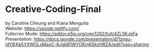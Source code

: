 # Creative-Coding-Final
by Caroline Cheung and Kiana Menguita</br>
Website: https://voogle.netlify.com/</br>
Fullscren Mode: https://editor.p5js.org/cmc1292/full/4ZL5KJqFa</br>
Presentation: https://docs.google.com/presentation/d/1zngu-idYlEKk5YXWOLsMaoC-6JgbB1WYOKm6SkzHRZA/edit?usp=sharing</br>
